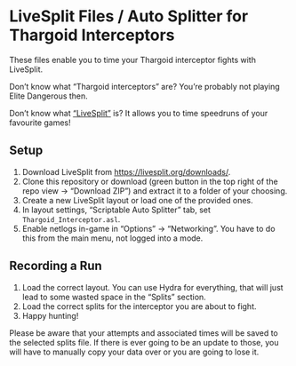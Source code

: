 # LiveSplit Files / Auto Splitter for Thargoid Interceptors

These files enable you to time your Thargoid interceptor fights with LiveSplit.

Don’t know what “Thargoid interceptors” are? You’re probably not playing Elite
Dangerous then.

Don’t know what [“LiveSplit”](https://livesplit.org) is? It allows you to time
speedruns of your favourite games!

## Setup

1. Download LiveSplit from https://livesplit.org/downloads/.
2. Clone this repository or download (green button in the top right of the repo
   view → “Download ZIP”) and extract it to a folder of your choosing.
3. Create a new LiveSplit layout or load one of the provided ones.
4. In layout settings, “Scriptable Auto Splitter” tab, set 
   `Thargoid_Interceptor.asl`.
5. Enable netlogs in-game in “Options” → “Networking”. You have to do this from
   the main menu, not logged into a mode.

## Recording a Run

1. Load the correct layout. You can use Hydra for everything, that will just
   lead to some wasted space in the “Splits” section.
2. Load the correct splits for the interceptor you are about to fight.
3. Happy hunting!

Please be aware that your attempts and associated times will be saved to the
selected splits file. If there is ever going to be an update to those, you will
have to manually copy your data over or you are going to lose it.
